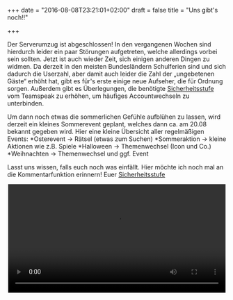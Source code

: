 +++
date = "2016-08-08T23:21:01+02:00"
draft = false
title = "Uns gibt's noch!!"

+++

Der Serverumzug ist abgeschlossen!  In den vergangenen Wochen sind hierdurch leider ein paar Störungen aufgetreten, welche allerdings vorbei sein sollten.
Jetzt ist auch wieder Zeit, sich einigen anderen Dingen zu widmen. Da derzeit in den meisten Bundesländern Schulferien sind und sich dadurch die Userzahl, aber damit auch leider die Zahl der „ungebetenen Gäste“ erhöht hat, gibt es für's erste einige neue Aufseher, die für Ordnung sorgen.
Außerdem gibt es Überlegungen, die benötigte <a href="https://www.teamspeak-info.de/ts_faq_sicherheitsstufe_identitaeten.htm">Sicherheitsstufe</a> vom Teamspeak zu erhöhen, um häufiges Accountwechseln zu unterbinden. 

Um dann noch etwas die sommerlichen Gefühle aufblühen zu lassen, wird derzeit ein kleines Sommerevent geplant, welches dann ca. am 20.08 bekannt gegeben wird.
Hier eine kleine Übersicht aller regelmäßigen Events: 
*Osterevent -> Rätsel (etwas zum Suchen)
*Sommeraktion -> kleine Aktionen wie z.B. Spiele
*Halloween -> Themenwechsel (Icon und Co.)
*Weihnachten -> Themenwechsel und ggf. Event

Lasst uns wissen, falls euch noch was einfällt. Hier möchte ich noch mal an die Kommentarfunktion erinnern!
Euer <a href=“https://storage.biocrafting.net/f/4b462aff62/“>Sicherheitsstufe</a>

<div style="text-align:center">
<video width="500" "height="500" loop autoplay >
  <source type="video/webm" src="http://www.relatably.com/m/img/constructive-memes/hxidc.jpg"></source>
  <p>Your browser does not support the video element.</p>
</video></div>
